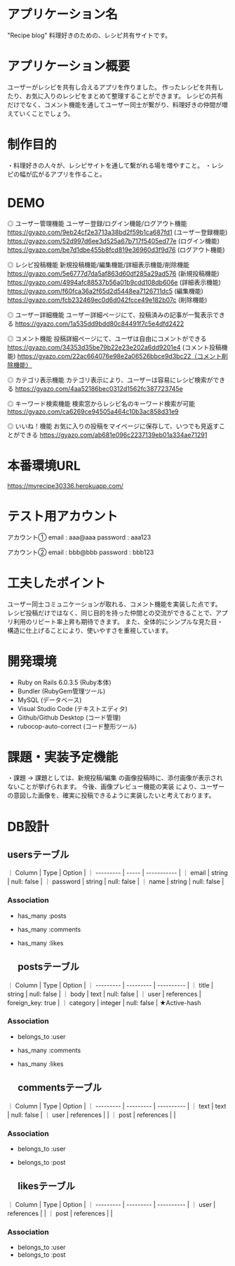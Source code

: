 # アプリケーション名

"Recipe blog"
 料理好きのための、レシピ共有サイトです。

# アプリケーション概要
ユーザーがレシピを共有し合えるアプリを作りました。
作ったレシピを共有したり、お気に入りのレシピをまとめて整理することができます。
レシピの共有だけでなく、コメント機能を通してユーザー同士が繋がり、料理好きの仲間が増えていくことでしょう。

# 制作目的
・料理好きの人々が、レシピサイトを通して繋がれる場を増やすこと。
・レシピの幅が広がるアプリを作ること。

# DEMO
◎ ユーザー管理機能
ユーザー登録/ログイン機能/ログアウト機能
https://gyazo.com/9eb24cf2e3713a38bd2f59b1ca687fd1 (ユーザー登録機能)
https://gyazo.com/52d997d6ee3d525a67b717f5405ed77e (ログイン機能)
https://gyazo.com/be7d1dbe455b8fcd819e36960d3f9d76 (ログアウト機能)

◎ レシピ投稿機能
新規投稿機能/編集機能/詳細表示機能/削除機能
https://gyazo.com/5e6777d7da5af863d60df285a29ad576 (新規投稿機能)
https://gyazo.com/4994afc88537b56a01b9cdd108db606e (詳細表示機能)
https://gyazo.com/f60fca36a2f65d2d5448ea7126711dc5 (編集機能)
https://gyazo.com/fcb232469ec0d6d042fcce49e182b07c (削除機能)

◎ ユーザー詳細機能
ユーザー詳細ページにて、投稿済みの記事が一覧表示できる
https://gyazo.com/1a535dd9bdd80c84491f7c5e4dfd2422

◎ コメント機能
投稿詳細ページにて、ユーザは自由にコメントができる
https://gyazo.com/34353d35be79b22e23e202a6dd9201e4 (コメント投稿機能)
https://gyazo.com/22ac664076e98e2a06526bbce9d3bc22（コメント削除機能）

◎ カテゴリ表示機能
カテゴリ表示により、ユーザーは容易にレシピ検索ができる
https://gyazo.com/4aa52186bec0312d1562fc387723745e

◎ キーワード検索機能
検索窓からレシピ名のキーワード検索が可能
https://gyazo.com/ca6269ce94505a464c10b3ac858d31e9

◎ いいね！機能
お気に入りの投稿をマイページに保存して、いつでも見返すことができる
https://gyazo.com/ab681e096c2237139eb01a334ae71291

# 本番環境URL
https://myrecipe30336.herokuapp.com/

# テスト用アカウント
アカウント①
email : aaa@aaa
password : aaa123

アカウント②
email : bbb@bbb
password : bbb123


# 工夫したポイント
ユーザー同士コミュニケーションが取れる、コメント機能を実装した点です。
レシピ投稿だけではなく、同じ目的を持った仲間との交流ができることで、アプリ利用のリピート率上昇も期待できます。
また、全体的にシンプルな見た目・構造に仕上げることにより、使いやすさを重視しています。

# 開発環境
- Ruby on Rails 6.0.3.5  (Ruby本体)
- Bundler                (RubyGem管理ツール)
- MySQL                  (データベース)
- Visual Studio Code     (テキストエディタ)
- Github/Github Desktop  (コード管理)
- rubocop-auto-correct   (コード整形ツール)

# 課題・実装予定機能
・課題
→ 課題としては、新規投稿/編集 の画像投稿時に、添付画像が表示されないことが挙げられます。
今後、画像プレビュー機能の実装 により、ユーザーの意図した画像を、確実に投稿できるように実装したいと考えております。

# DB設計
  ## usersテーブル
｜ Column     | Type   | Option      |
｜ ---------  | -----  | ----------- |
｜ email      | string | null: false |
｜ password   | string | null: false |
｜ name       | string | null: false |
 ### Association
- has_many :posts
- has_many :comments
- has_many :likes


  ## postsテーブル 
｜ Column     | Type       | Option            |
｜ ---------  | ---------  | ----------        |
｜ title      | string     | null: false       |
｜ body       | text       | null: false       |
｜ user       | references | foreign_key: true |
｜ category   | integer    | null: false       | ★Active-hash

 ### Association
- belongs_to :user
- has_many :comments
- has_many :likes


  ## commentsテーブル 
｜ Column    | Type       | Option      |
｜ --------- | ---------  | ----------  |
｜ text      | text       | null: false |
｜ user      | references |             |
｜ post      | references |             |
 ### Association
- belongs_to :user
- belongs_to :post


  ## likesテーブル 
｜ Column    | Type       | Option      |
｜ --------- | ---------  | ----------  |
｜ user      | references |             |
｜ post      | references |             |
 ### Association
- belongs_to :user
- belongs_to :post

